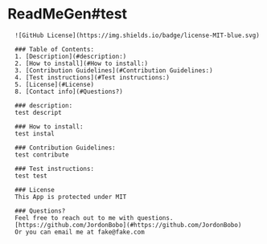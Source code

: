 # ReadMeGen#test
      ![GitHub License](https://img.shields.io/badge/license-MIT-blue.svg)

      ### Table of Contents:
      1. [Description](#description:)
      2. [How to install](#How to install:)
      3. [Contribution Guidelines](#Contribution Guidelines:)
      4. [Test instructions](#Test instructions:)
      5. [License](#License)
      8. [Contact info](#Questions?)

      ### description:
      test descript

      ### How to install:
      test instal

      ### Contribution Guidelines:
      test contribute

      ### Test instructions:
      test test

      ### License
      This App is protected under MIT

      ### Questions?
      Feel free to reach out to me with questions.
      [https://github.com/JordonBobo](#https://github.com/JordonBobo)
      Or you can email me at fake@fake.com
      
